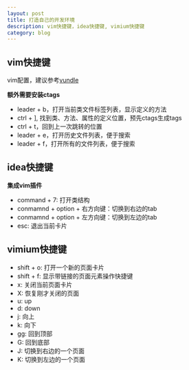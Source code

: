 ```yaml
---
layout: post
title: 打造自己的开发环境
description: vim快捷键，idea快捷键, vimium快捷键
category: blog
---
```


## vim快捷键

vim配置，建议参考[vundle](https://github.com/VundleVim/Vundle.vim.git)

**额外需要安装ctags**

- leader + b，打开当前类文件标签列表，显示定义的方法
- ctrl + ], 找到类、方法、属性的定义位置，预先ctags生成tags
- ctrl + t，回到上一次跳转的位置
- leader + e，打开历史文件列表，便于搜索
- leader + f，打开所有的文件列表，便于搜索

## idea快捷键

**集成vim插件**

- command + 7: 打开类结构
- conmamnd + option + 右方向键：切换到右边的tab
- conmamnd + option + 左方向键：切换到左边的tab
- esc: 退出当前卡片

## vimium快捷键

- shift + o: 打开一个新的页面卡片
- shift + f: 显示带链接的页面元素操作快捷键
- x: 关闭当前页面卡片
- X: 恢复刚才关闭的页面
- u: up
- d: down
- j: 向上
- k: 向下
- gg: 回到顶部
- G: 回到底部
- J: 切换到右边的一个页面
- K: 切换到左边的一个页面

